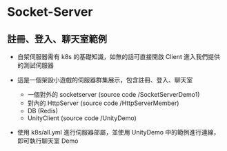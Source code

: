 # Socket-Server  
## 註冊、登入、聊天室範例  

* 自架伺服器需有 k8s 的基礎知識，如無的話可直接開啟 Client 進入我們提供的測試伺服器
* 這是一個架設小遊戲的伺服器群集展示，包含註冊、登入、聊天室
  * 一個對外的 socketserver (source code /SocketServerDemo1)
  * 對內的 HttpServer       (source code /HttpServerMember)
  * DB (Redis)
  * UnityClient            (source code /UnityDemo)
  
* 使用 k8s/all.yml 進行伺服器部屬，並使用 UnityDemo 中的範例進行連線，即可執行聊天室 Demo  
